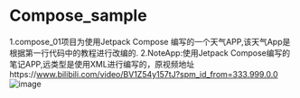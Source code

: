 # Compose_sample
1.compose_01项目为使用Jetpack Compose 编写的一个天气APP,该天气App是根据第一行代码中的教程进行改编的.
2.NoteApp:使用Jetpack Compose编写的笔记APP,远类型是使用XML进行编写的，原视频地址https://www.bilibili.com/video/BV1Z54y157tJ?spm_id_from=333.999.0.0
![image](https://github.com/zyt1678532032/Compose_sample/tree/main/images/NoteApp.png)
